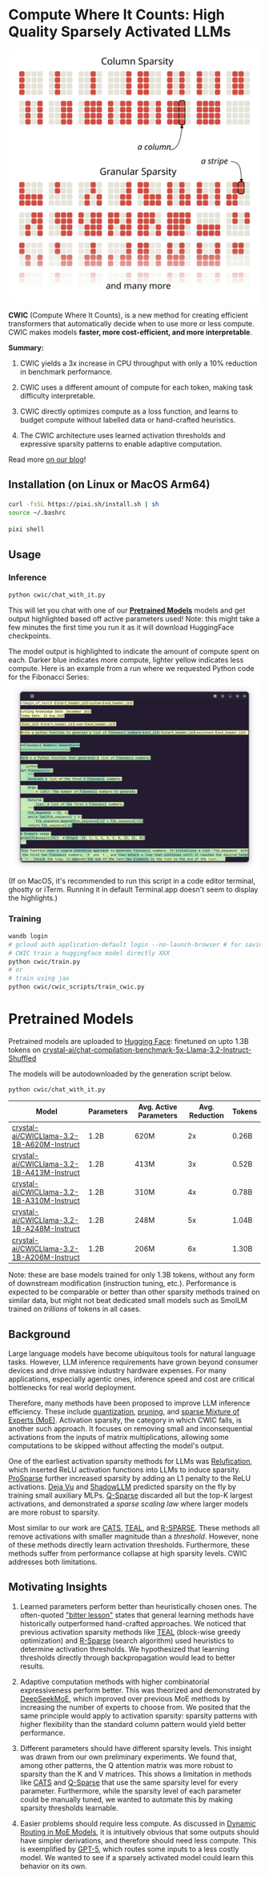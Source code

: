# Compute Where It Counts: High Quality Sparsely Activated LLMs

![A diagram demontrating the increased expressiveness of granular sparsity.](./assets/sparsity_patterns.svg)

**CWIC** (Compute Where It Counts), is a new method for creating efficient transformers that automatically decide when to use more or less compute. CWIC makes models **faster, more cost-efficient, and more interpretable**.

**Summary:**

1. CWIC yields a 3x increase in CPU throughput with only a 10% reduction in benchmark performance.

2. CWIC uses a different amount of compute for each token, making task difficulty interpretable.

3. CWIC directly optimizes compute as a loss function, and learns to budget compute without labelled data or hand-crafted heuristics.

4. The CWIC architecture uses learned activation thresholds and expressive sparsity patterns to enable adaptive computation.

Read more [on our blog](https://crystalai.org/blog/2025-08-18-compute-where-it-counts)!

## Installation (on Linux or MacOS Arm64)
```sh
curl -fsSL https://pixi.sh/install.sh | sh
source ~/.bashrc

pixi shell
```

## Usage

### Inference
```sh
python cwic/chat_with_it.py
```
This will let you chat with one of our [**Pretrained Models**](#pretrained-models) models and get output highlighted based off active parameters used!
Note: this might take a few minutes the first time you run it as it will download HuggingFace checkpoints.

The model output is highlighted to indicate the amount of compute spent on each. Darker blue indicates more compute, lighter yellow indicates less compute. Here is an example from a run where we requested Python code for the Fibonacci Series:
![CWIC_Inference.png](assets/CWIC_Inference.png)
(If on MacOS, it's recommended to run this script in a code editor terminal, ghostty or iTerm. Running it in default Terminal.app doesn't seem to display the highlights.)

### Training
<!-- ## Training in torch is currently broken, you can run the JAX based training though and then convert the checkpoints -->
```sh
wandb login
# gcloud auth application-default login --no-launch-browser # for saving checkpoints to google cloud
# CWIC train a huggingface model directly XXX
python cwic/train.py
# or
# train using jax
python cwic/cwic_scripts/train_cwic.py
```
# Pretrained Models

Pretrained models are uploaded to [Hugging Face](https://huggingface.co/crystal-ai):  finetuned on upto 1.3B tokens on [crystal-ai/chat-compilation-benchmark-5x-Llama-3.2-Instruct-Shuffled](https://huggingface.co/datasets/crystal-ai/chat-compilation-benchmark-5x-Llama-3.2-Instruct-Shuffled)

The models will be autodownloaded by the generation script below.

```sh
python cwic/chat_with_it.py
```

| Model | Parameters| Avg. Active Parameters| Avg. Reduction | Tokens |
| ------------|---|-----------|--- | --|
| [crystal-ai/CWICLlama-3.2-1B-A620M-Instruct](https://huggingface.co/crystal-ai/CWICLlama-3.2-1B-A620M-Instruct) | 1.2B | 620M 	| 2x | 0.26B|
| [crystal-ai/CWICLlama-3.2-1B-A413M-Instruct](https://huggingface.co/crystal-ai/CWICLlama-3.2-1B-A413M-Instruct) | 1.2B | 413M |3x| 0.52B|
| [crystal-ai/CWICLlama-3.2-1B-A310M-Instruct](https://huggingface.co/crystal-ai/CWICLlama-3.2-1B-A310M-Instruct) | 1.2B | 310M |4x| 0.78B|
| [crystal-ai/CWICLlama-3.2-1B-A248M-Instruct](https://huggingface.co/crystal-ai/CWICLlama-3.2-1B-A248M-Instruct) | 1.2B | 248M |5x| 1.04B|
| [crystal-ai/CWICLlama-3.2-1B-A206M-Instruct](https://huggingface.co/crystal-ai/CWICLlama-3.2-1B-A206M-Instruct) | 1.2B | 206M |6x| 1.30B|

Note: these are base models trained for only  1.3B tokens, without any form of downstream modification (instruction tuning, etc.). Performance is expected to be comparable or better than other sparsity methods trained on similar data, but might not beat dedicated small models such as SmolLM trained on *trillions* of tokens in all cases.

## Background
Large language models have become ubiquitous tools for natural language tasks. However, LLM inference requirements have grown beyond consumer devices and drive massive industry hardware expenses. For many applications, especially agentic ones, inference speed and cost are critical bottlenecks for real world deployment.

Therefore, many methods have been proposed to improve LLM inference efficiency. These include [quantization](https://arxiv.org/abs/2402.16775), [pruning](https://arxiv.org/abs/2305.11627), and [sparse Mixture of Experts (MoE)](https://arxiv.org/abs/1701.06538). Activation sparsity, the category in which CWIC falls, is another such approach. It focuses on removing small and inconsequential activations from the inputs of matrix multiplications, allowing some computations to be skipped without affecting the model's output.

One of the earliest activation sparsity methods for LLMs was [Relufication](https://arxiv.org/abs/2310.04564), which inserted ReLU activation functions into LLMs to induce sparsity. [ProSparse](https://arxiv.org/abs/2402.13516v4) further increased sparsity by adding an L1 penalty to the ReLU activations. [Deja Vu](https://arxiv.org/abs/2310.17157) and [ShadowLLM](https://arxiv.org/abs/2406.16635) predicted sparsity on the fly by training small auxiliary MLPs. [Q-Sparse](https://arxiv.org/abs/2407.10969) discarded all but the top-K largest activations, and demonstrated a *sparse scaling law* where larger models are more robust to sparsity.

Most similar to our work are [CATS](https://arxiv.org/abs/2404.08763), [TEAL](https://www.together.ai/blog/teal-training-free-activation-sparsity-in-large-language-models), and [R-SPARSE](https://arxiv.org/abs/2504.19449). These methods all remove activations with smaller magnitude than a *threshold*. However, none of these methods directly learn activation thresholds. Furthermore, these methods suffer from performance collapse at high sparsity levels. CWIC addresses both limitations.

## Motivating Insights

1. Learned parameters perform better than heuristically chosen ones. The often-quoted ["bitter lesson"](http://www.incompleteideas.net/IncIdeas/BitterLesson.html) states that general learning methods have historically outperformed hand-crafted approaches. We noticed that previous activation sparsity methods like [TEAL](https://www.together.ai/blog/teal-training-free-activation-sparsity-in-large-language-models) (block-wise greedy optimization) and [R-Sparse](https://arxiv.org/abs/2504.19449) (search algorithm) used heuristics to determine activation thresholds. We hypothesized that learning thresholds directly through backpropagation would lead to better results.

2. Adaptive computation methods with higher combinatorial expressiveness perform better. This was theorized and demonstrated by [DeepSeekMoE](https://arxiv.org/abs/2401.06066), which improved over previous MoE methods by increasing the number of experts to choose from. We posited that the same principle would apply to activation sparsity: sparsity patterns with higher flexibility than the standard column pattern would yield better performance.

3. Different parameters should have different sparsity levels. This insight was drawn from our own preliminary experiments. We found that, among other patterns, the Q attention matrix was more robust to sparsity than the K and V matrices. This shows a limitation in methods like [CATS](https://arxiv.org/abs/2404.08763) and [Q-Sparse](https://arxiv.org/abs/2407.10969) that use the same sparsity level for every parameter. Furthermore, while the sparsity level of each parameter could be manually tuned, we wanted to automate this by making sparsity thresholds learnable.

4. Easier problems should require less compute. As discussed in [Dynamic Routing in MoE Models](https://arxiv.org/abs/2403.07652), it is intuitively obvious that some outputs should have simpler derivations, and therefore should need less compute. This is exemplified by [GPT-5](https://openai.com/index/introducing-gpt-5/), which routes some inputs to a less costly model. We wanted to see if a sparsely activated model could learn this behavior on its own.

